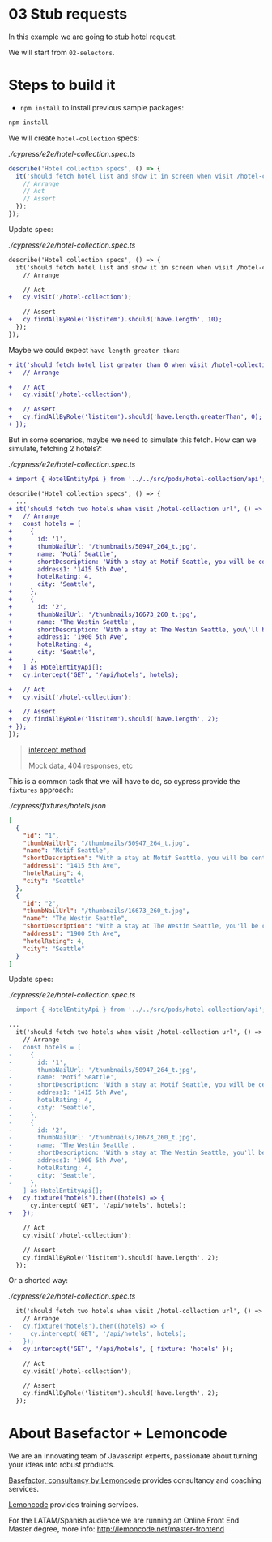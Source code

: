# 03 Stub requests

In this example we are going to stub hotel request.

We will start from `02-selectors`.

# Steps to build it

- `npm install` to install previous sample packages:

```bash
npm install
```

We will create `hotel-collection` specs:

_./cypress/e2e/hotel-collection.spec.ts_

```javascript
describe('Hotel collection specs', () => {
  it('should fetch hotel list and show it in screen when visit /hotel-collection url', () => {
    // Arrange
    // Act
    // Assert
  });
});
```

Update spec:

_./cypress/e2e/hotel-collection.spec.ts_

```diff
describe('Hotel collection specs', () => {
  it('should fetch hotel list and show it in screen when visit /hotel-collection url', () => {
    // Arrange

    // Act
+   cy.visit('/hotel-collection');

    // Assert
+   cy.findAllByRole('listitem').should('have.length', 10);
  });
});

```

Maybe we could expect `have length greater than`:

```diff
+ it('should fetch hotel list greater than 0 when visit /hotel-collection url', () => {
+   // Arrange

+   // Act
+   cy.visit('/hotel-collection');

+   // Assert
+   cy.findAllByRole('listitem').should('have.length.greaterThan', 0);
+ });
```

But in some scenarios, maybe we need to simulate this fetch. How can we simulate, fetching 2 hotels?:

_./cypress/e2e/hotel-collection.spec.ts_

```diff
+ import { HotelEntityApi } from '../../src/pods/hotel-collection/api';

describe('Hotel collection specs', () => {
  ...
+ it('should fetch two hotels when visit /hotel-collection url', () => {
+   // Arrange
+   const hotels = [
+     {
+       id: '1',
+       thumbNailUrl: '/thumbnails/50947_264_t.jpg',
+       name: 'Motif Seattle',
+       shortDescription: 'With a stay at Motif Seattle, you will be centrally located in Seattle, steps from 5th Avenue Theater and minutes from Pike Place Market. This 4-star hotel is within',
+       address1: '1415 5th Ave',
+       hotelRating: 4,
+       city: 'Seattle',
+     },
+     {
+       id: '2',
+       thumbNailUrl: '/thumbnails/16673_260_t.jpg',
+       name: 'The Westin Seattle',
+       shortDescription: 'With a stay at The Westin Seattle, you\'ll be centrally laocated in Seattle, steps from Westlake Center and minutes from Pacific Place. This 4-star hotel is close to',
+       address1: '1900 5th Ave',
+       hotelRating: 4,
+       city: 'Seattle',
+     },
+   ] as HotelEntityApi[];
+   cy.intercept('GET', '/api/hotels', hotels);

+   // Act
+   cy.visit('/hotel-collection');

+   // Assert
+   cy.findAllByRole('listitem').should('have.length', 2);
+ });
});

```

> [intercept method](https://docs.cypress.io/api/commands/intercept)
>
> Mock data, 404 responses, etc

This is a common task that we will have to do, so cypress provide the `fixtures` approach:

_./cypress/fixtures/hotels.json_

```json
[
  {
    "id": "1",
    "thumbNailUrl": "/thumbnails/50947_264_t.jpg",
    "name": "Motif Seattle",
    "shortDescription": "With a stay at Motif Seattle, you will be centrally located in Seattle, steps from 5th Avenue Theater and minutes from Pike Place Market. This 4-star hotel is within",
    "address1": "1415 5th Ave",
    "hotelRating": 4,
    "city": "Seattle"
  },
  {
    "id": "2",
    "thumbNailUrl": "/thumbnails/16673_260_t.jpg",
    "name": "The Westin Seattle",
    "shortDescription": "With a stay at The Westin Seattle, you'll be centrally laocated in Seattle, steps from Westlake Center and minutes from Pacific Place. This 4-star hotel is close to",
    "address1": "1900 5th Ave",
    "hotelRating": 4,
    "city": "Seattle"
  }
]
```

Update spec:

_./cypress/e2e/hotel-collection.spec.ts_

```diff
- import { HotelEntityApi } from '../../src/pods/hotel-collection/api';

...
  it('should fetch two hotels when visit /hotel-collection url', () => {
    // Arrange
-   const hotels = [
-     {
-       id: '1',
-       thumbNailUrl: '/thumbnails/50947_264_t.jpg',
-       name: 'Motif Seattle',
-       shortDescription: 'With a stay at Motif Seattle, you will be centrally located in Seattle, steps from 5th Avenue Theater and minutes from Pike Place Market. This 4-star hotel is within',
-       address1: '1415 5th Ave',
-       hotelRating: 4,
-       city: 'Seattle',
-     },
-     {
-       id: '2',
-       thumbNailUrl: '/thumbnails/16673_260_t.jpg',
-       name: 'The Westin Seattle',
-       shortDescription: 'With a stay at The Westin Seattle, you'll be centrally laocated in Seattle, steps from Westlake Center and minutes from Pacific Place. This 4-star hotel is close to',
-       address1: '1900 5th Ave',
-       hotelRating: 4,
-       city: 'Seattle',
-     },
-   ] as HotelEntityApi[];
+   cy.fixture('hotels').then((hotels) => {
      cy.intercept('GET', '/api/hotels', hotels);
+   });

    // Act
    cy.visit('/hotel-collection');

    // Assert
    cy.findAllByRole('listitem').should('have.length', 2);
  });

```

Or a shorted way:

_./cypress/e2e/hotel-collection.spec.ts_

```diff
  it('should fetch two hotels when visit /hotel-collection url', () => {
    // Arrange
-   cy.fixture('hotels').then((hotels) => {
-     cy.intercept('GET', '/api/hotels', hotels);
-   });
+   cy.intercept('GET', '/api/hotels', { fixture: 'hotels' });

    // Act
    cy.visit('/hotel-collection');

    // Assert
    cy.findAllByRole('listitem').should('have.length', 2);
  });

```

# About Basefactor + Lemoncode

We are an innovating team of Javascript experts, passionate about turning your ideas into robust products.

[Basefactor, consultancy by Lemoncode](http://www.basefactor.com) provides consultancy and coaching services.

[Lemoncode](http://lemoncode.net/services/en/#en-home) provides training services.

For the LATAM/Spanish audience we are running an Online Front End Master degree, more info: http://lemoncode.net/master-frontend
